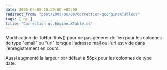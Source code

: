 ```yaml
---
date: 2005-06-09 10:29:00 +02:00
redirect_from: "post/2005/06/09/Correction-qcEngineXTablecs"
tags: [ qc ]
title: "Correction qc.Engine.XTable.cs"
---
```


Modification de ToHtmlRow() pour ne pas générer de lien pour les colonnes de
type "email" ou "url" lorsque l'adresse mail ou l'url est vide dans
l'enregistrement en cours.

Aussi augmenté la largeur par défaut à 55px pour les colonnes de type
date.
